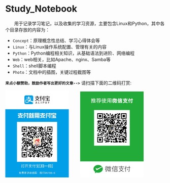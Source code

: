 # Study_Notebook

&ensp;&ensp;&ensp;&ensp;用于记录学习笔记，以及收集的学习资源，主要包含Linux和Python，其中各个目录存放的内容为：

* `Concept`：原理概念性总结、学习心得体会等
* `Linux`：与Linux操作系统配置、管理有关的内容
* `Python`：Python编程相关知识，从基础语法到进阶、网络编程
* `Web`：web相关，比如Apache、nginx、Samba等
* `Shell`：shell脚本编程
* `Photo`：文档中的插图，关键过程截图等

**`来点小额赞助，鼓励作者写出更好的文章-->`** 请扫描下面的二维码打赏:  

<img alt="支付宝收款码" src="Photo/colinlee_zhifubao.JPG" width="200" align=bottom /> &ensp;&ensp;&ensp;&ensp; <img alt="微信支付收款码" src="Photo/colinlee_weixin.JPG" width="200" align=bottom />
